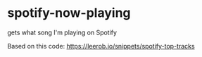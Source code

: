 # spotify-now-playing

gets what song I'm playing on Spotify

Based on this code: https://leerob.io/snippets/spotify-top-tracks

